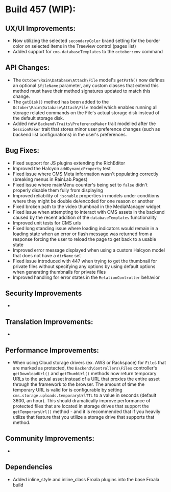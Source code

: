 # Build 457 (WIP):

## UX/UI Improvements:
- Now utilizing the selected `secondaryColor` brand setting for the border color on selected items in the Treeview control (pages list)
- Added support for `cms.databaseTemplates` to the `october:env` command

## API Changes:
- The `October\Rain\Database\Attach\File` model's `getPath()` now defines an optional `$fileName` parameter, any custom classes that extend this method must have their method signatures updated to match this change.
- The `getDisk()` method has been added to the `October\Rain\Database\Attach\File` model which enables running all storage related commands on the File's actual storage disk instead of the default storage disk.
- Added new `Backend\Traits\PreferenceMaker` trait modelled after the `SessionMaker` trait that stores minor user preference changes (such as backend list configurations) in the user's preferences.

## Bug Fixes:
- Fixed support for JS plugins extending the RichEditor
- Improved the Halcyon `addDynamicProperty` test
- Fixed issue where CMS Meta information wasn't populating correctly (breaking menus in RainLab.Pages)
- Fixed issue where mainMenu counter's being set to `false` didn't properly disable them fully from displaying
- Improved reliability of `jsonable` properties in models under conditions where they might be double de/encoded for one reason or another
- Fixed broken path to the video thumbnail in the MediaManager widget
- Fixed issue when attempting to interact with CMS assets in the backend caused by the recent addition of the `databaseTemplates` functionality
- Improved unit tests for CMS urls
- Fixed long standing issue where loading indicators would remain in a loading state when an error or flash message was returned from a response forcing the user to reload the page to get back to a usable state
- Improved error message displayed when using a custom Halcyon model that does not have a `dirName` set
- Fixed issue introduced with 447 when trying to get the thumbnail for private files without specifying any options by using default options when generating thumbnails for private files
- Improved handling for error states in the `RelationController` behavior

## Security Improvements
-

## Translation Improvements:
-

## Performance Improvements:
- When using Cloud storage drivers (ex. AWS or Rackspace) for `File`s that are marked as protected, the `Backend\Controllers\Files` controller's `getDownloadUrl()` and `getThumbUrl()` methods now return temporary URLs to the actual asset instead of a URL that proxies the entire asset through the framework to the browser. The amount of time the temporary URL is valid for is configurable by setting `cms.storage.uploads.temporaryUrlTTL` to a value in seconds (default 3600, an hour). This should dramatically improve performance of protected files that are located in storage drives that support the `getTemporaryUrl()` method - and it is recommended that if you heavily utilize that feature that you utilize a storage drive that supports that method.

## Community Improvements:
-

## Dependencies
- Added inline_style and inline_class Froala plugins into the base Froala build